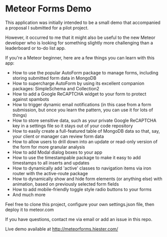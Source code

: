 # Meteor Forms Demo

This application was initially intended to be a small demo that accompanied a proposal I submitted for a pilot project.

However, it occurred to me that it might also be useful to the new Meteor developer who is looking for something slightly more
challenging than a leaderboard or to-do list app.

If you're a Meteor beginner, here are a few things you can learn with this app:

- How to use the popular AutoForm package to manage forms, including storing submitted form data in MongoDB
- How to supercharge AutoForm by using its excellent companion packages: SimpleSchema and Collection2
- How to add a Google ReCAPTCHA widget to your form to protect against spambots
- How to trigger dynamic email notifications (in this case from a form submission, but once you learn the pattern, you can use it for lots of things)
- How to store sensitive data, such as your private Google ReCAPTCHA key in a settings file so it stays out of your code repository
- How to easily create a full-featured table of MongoDB data so that, say, your client or manager can review form data
- How to allow users to drill down into an update or read-only version of the form for more granular analysis
- How to add Modal dialog boxes to your app
- How to use the timestampable package to make it easy to add timestamps to all inserts and updates
- How to dynamically add 'active' classes to navigation items via iron router with the active-route package
- How to dynamically show and hide form elements (or anything else) with animation, based on previously selected form fields
- How to add mobile-friendly toggle style radio buttons to your forms
- And much more

Feel free to clone this project, configure your own settings.json file, then deploy it to meteor.com

If you have questions, contact me via email or add an issue in this repo.

Live demo available at http://meteorforms.hiester.com/
